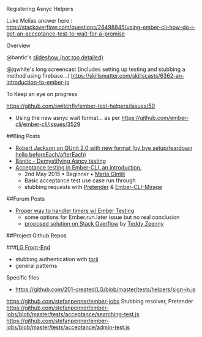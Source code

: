 Registering Asnyc Helpers

Luke Melias answer here : http://stackoverflow.com/questions/26498845/using-ember-cli-how-do-i-get-an-acceptance-test-to-wait-for-a-promise

Overview

@bantic's [slideshow (not too detailed)](http://www.slideshare.net/bantic/ember-testing-internals-with-ember-cli)


@jqwhite's long screencast (includes setting up testing and stubbing a method using firebase...)
https://skillsmatter.com/skillscasts/6362-an-introduction-to-ember-js

To Keep an eye on progress

https://github.com/switchfly/ember-test-helpers/issues/50
- Using the new asnyc wait format... as per
https://github.com/ember-cli/ember-cli/issues/3529

##Blog Posts
- [Robert Jackson on QUnit 2.0 with new format (by bye setup/teardown hello beforeEach/afterEach)](http://reefpoints.dockyard.com/2015/02/06/ember-qunit-0-2.html)
- [Bantic - Demystifying Asncy testing](http://coryforsyth.com/2014/07/10/demystifing-ember-async-testing/)
- [Acceptance testing in Ember-CLI, an introduction.](http://mariogintili.svbtle.com/acceptance-testing-ember-cli)
	- 2nd May 2015 • Beginner • [Mario Gintili][MarioGintili]
	- Basic acceptance test use case run through
	- stubbing requests with [Pretender][pretender] & [Ember-CLI-Mirage][ember-cli-mirage]

##Forum Posts
- [Proper way to handler timers w/ Ember Testing](http://discuss.emberjs.com/t/proper-way-to-handler-timers-w-ember-testing/4693)
	- some options for Ember.run.later issue but no real conclusion
	- [proposed solution on Stack Overflow](http://stackoverflow.com/questions/27851517/ember-integration-testing-hangs-after-visiting-route#answer-27887807) by [Teddy Zeenny][teddyzeenny]

##Project Github Repos

###[LG Front-End](https://github.com/201-created/LG)
- stubbing authentication with [torii][torii]
- general patterns

Specific files
- https://github.com/201-created/LG/blob/master/tests/helpers/sign-in.js

https://github.com/stefanpenner/ember-jobs
Stubbing resolver, Pretender
https://github.com/stefanpenner/ember-jobs/blob/master/tests/acceptance/searching-test.js
https://github.com/stefanpenner/ember-jobs/blob/master/tests/acceptance/admin-test.js

[MarioGintili]: https://twitter.com/mariogintili
[teddyzeenny]: https://twitter.com/teddyzeenny

[ember-cli-mirage]: http://www.ember-cli-mirage.com/
[pretender]: https://github.com/trek/pretender
[torii]: http://vestorly.github.io/torii/
